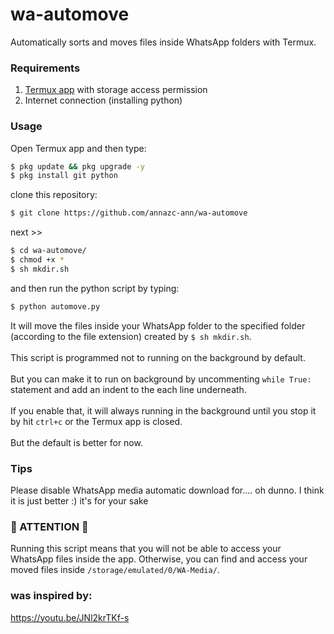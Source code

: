 <h1>wa-automove</h1>
<p>Automatically sorts and moves files inside WhatsApp folders with Termux.</>

### Requirements
1. [Termux app](https://play.google.com/store/apps/details?id=com.termux) with storage access permission
2. Internet connection (installing python) 

### Usage
Open Termux app and then type:
```bash
$ pkg update && pkg upgrade -y
$ pkg install git python
```
clone this repository:
```bash
$ git clone https://github.com/annazc-ann/wa-automove
```
next >>
```bash
$ cd wa-automove/
$ chmod +x *
$ sh mkdir.sh
```
and then run the python script by typing:
```bash
$ python automove.py
```
<p>It will move the files inside your WhatsApp folder to the specified folder (according to the file extension) created by <code>$ sh mkdir.sh</code>.
<br><br>This script is programmed not to running on the background by default. <br><br>
But you can make it to run on background by uncommenting <code>while True:</code> statement and add an indent to the each line underneath. <br><br>
If you enable that, it will always running in the background until you stop it by hit <code>ctrl+c</code> or the Termux app is closed. <br><br>
But the default is better for now.</p>

### Tips
Please disable WhatsApp media automatic download for.... oh dunno. I think it is just better :) it's for your sake

<h3>🚨 ATTENTION 🚨</h3>
Running this script means that you will not be able to access 
your WhatsApp files inside the app. Otherwise, you can find and access your moved files inside 
<code>/storage/emulated/0/WA-Media/</code>.

### was inspired by:
https://youtu.be/JNl2krTKf-s

